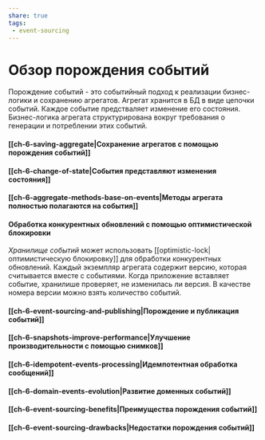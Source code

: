 ```yaml
---
share: true
tags:
 - event-sourcing
---
```

# Обзор порождения событий
Порождение событий - это событийный подход к реализации бизнес-логики и сохранению агрегатов. Агрегат хранится в БД в виде цепочки событий. Каждое событие предстваляет изменение его состояния. Бизнес-логика агрегата структурирована вокруг требования о генерации и потреблении этих событий.
#### [[ch-6-saving-aggregate|Сохранение агрегатов с помощью порождения событий]]
#### [[ch-6-change-of-state|События представляют изменения состояния]]
#### [[ch-6-aggregate-methods-base-on-events|Методы агрегата полностью полагаются на события]]
#### Обработка конкурентных обновлений с помощью оптимистической блокировки
*Хранилище событий* может использовать [[optimistic-lock|оптимистическую блокировку]] для обработки конкурентных обновлений. Каждый экземпляр агрегата содержит версию, которая считывается вместе с событиями. Когда приложение вставляет событие, хранилише проверяет, не изменилась ли версия. В качестве номера версии можно взять количество событий.
#### [[ch-6-event-sourcing-and-publishing|Порождение и публикация событий]]
#### [[ch-6-snapshots-improve-performance|Улучшение производительности с помощью снимков]]
#### [[ch-6-idempotent-events-processing|Идемпотентная обработка сообщений]]
#### [[ch-6-domain-events-evolution|Развитие доменных событий]]
#### [[ch-6-event-sourcing-benefits|Преимущества порождения событий]]
#### [[ch-6-event-sourcing-drawbacks|Недостатки порождения событий]]